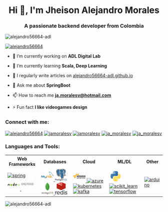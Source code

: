 <h1 align="center">Hi 👋, I'm Jheison Alejandro Morales</h1>
<h3 align="center">A passionate backend developer from Colombia</h3>

<p align="left"> <img src="https://komarev.com/ghpvc/?username=alejandro56664-adl&label=Profile%20views&color=0e75b6&style=flat" alt="alejandro56664-adl" /> </p>

<p align="left"> <a href="https://twitter.com/alejandro56664" target="blank"><img src="https://img.shields.io/twitter/follow/alejandro56664?logo=twitter&style=for-the-badge" alt="alejandro56664" /></a> </p>

- 🔭 I’m currently working on **ADL Digital Lab**

- 🌱 I’m currently learning **Scala, Deep Learning**

- 📝 I regularly write articles on [alejandro56664-adl.github.io](alejandro56664-adl.github.io)

- 💬 Ask me about **SpringBoot**

- 📫 How to reach me **ja.moralesv@hotmail.com**

- ⚡ Fun fact **I like videogames design**

<h3 align="left">Connect with me:</h3>
<p align="left">
<a href="https://twitter.com/alejandro56664" target="blank"><img align="center" src="https://raw.githubusercontent.com/rahuldkjain/github-profile-readme-generator/master/src/images/icons/Social/twitter.svg" alt="alejandro56664" height="30" width="40" /></a>
<a href="https://linkedin.com/in/jamoralesv" target="blank"><img align="center" src="https://raw.githubusercontent.com/rahuldkjain/github-profile-readme-generator/master/src/images/icons/Social/linked-in-alt.svg" alt="jamoralesv" height="30" width="40" /></a>
<a href="https://kaggle.com/jamoralesv" target="blank"><img align="center" src="https://raw.githubusercontent.com/rahuldkjain/github-profile-readme-generator/master/src/images/icons/Social/kaggle.svg" alt="jamoralesv" height="30" width="40" /></a>
<a href="https://fb.com/ja_moralesv" target="blank"><img align="center" src="https://raw.githubusercontent.com/rahuldkjain/github-profile-readme-generator/master/src/images/icons/Social/facebook.svg" alt="ja_moralesv" height="30" width="40" /></a>
<a href="https://www.hackerrank.com/ja_moralesv" target="blank"><img align="center" src="https://raw.githubusercontent.com/rahuldkjain/github-profile-readme-generator/master/src/images/icons/Social/hackerrank.svg" alt="ja_moralesv" height="30" width="40" /></a>
</p>

<h3 align="left">Languages and Tools:</h3>

<table>

<tr>
 <th scope="col">Web Frameworks</th>
 <th scope="col">Databases</th>
 <th scope="col">Cloud</th>

 <th scope="col">ML/DL</th>
 <th scope="col">Other</th>
</tr>
<tr>
 <td><a href="https://spring.io/" target="_blank"> <img src="https://www.vectorlogo.zone/logos/springio/springio-icon.svg" alt="spring" width="40" height="40"/> </a> 
<a href="https://nodejs.org" target="_blank"> <img src="https://raw.githubusercontent.com/devicons/devicon/master/icons/nodejs/nodejs-original-wordmark.svg" alt="nodejs" width="40" height="40"/> </a> 
<a href="https://expressjs.com" target="_blank"> <img src="https://raw.githubusercontent.com/devicons/devicon/master/icons/express/express-original-wordmark.svg" alt="express" width="40" height="40"/> </a></td>
 <td> 
  <a href="https://www.mysql.com/" target="_blank"> <img src="https://raw.githubusercontent.com/devicons/devicon/master/icons/mysql/mysql-original-wordmark.svg" alt="mysql" width="40" height="40"/> </a>
  <a href="https://www.postgresql.org" target="_blank"> <img src="https://raw.githubusercontent.com/devicons/devicon/master/icons/postgresql/postgresql-original-wordmark.svg" alt="postgresql" width="40" height="40"/> </a> <a href="https://www.mongodb.com/" target="_blank"> <img src="https://raw.githubusercontent.com/devicons/devicon/master/icons/mongodb/mongodb-original-wordmark.svg" alt="mongodb" width="40" height="40"/> </a> 
  <a href="https://redis.io" target="_blank"> <img src="https://raw.githubusercontent.com/devicons/devicon/master/icons/redis/redis-original-wordmark.svg" alt="redis" width="40" height="40"/> </a> </td>

 <td>  <a href="https://aws.amazon.com" target="_blank"> <img src="https://raw.githubusercontent.com/devicons/devicon/master/icons/amazonwebservices/amazonwebservices-original-wordmark.svg" alt="aws" width="40" height="40"/> </a> <a href="https://azure.microsoft.com/en-in/" target="_blank"> <img src="https://www.vectorlogo.zone/logos/microsoft_azure/microsoft_azure-icon.svg" alt="azure" width="40" height="40"/> </a> 
  <a href="https://kubernetes.io" target="_blank"> <img src="https://www.vectorlogo.zone/logos/kubernetes/kubernetes-icon.svg" alt="kubernetes" width="40" height="40"/> </a>   <a href="https://kafka.apache.org/" target="_blank"> <img src="https://www.vectorlogo.zone/logos/apache_kafka/apache_kafka-icon.svg" alt="kafka" width="40" height="40"/> </a> </td>
 <td>      <a href="https://www.python.org" target="_blank"> <img src="https://raw.githubusercontent.com/devicons/devicon/master/icons/python/python-original.svg" alt="python" width="40" height="40"/> </a>
  <a href="https://scikit-learn.org/" target="_blank"> <img src="https://upload.wikimedia.org/wikipedia/commons/0/05/Scikit_learn_logo_small.svg" alt="scikit_learn" width="40" height="40"/> </a>
  <a href="https://www.tensorflow.org" target="_blank"> <img src="https://www.vectorlogo.zone/logos/tensorflow/tensorflow-icon.svg" alt="tensorflow" width="40" height="40"/> </a> </td>
   <td> <a href="https://www.arduino.cc/" target="_blank"> <img src="https://cdn.worldvectorlogo.com/logos/arduino-1.svg" alt="arduino" width="40" height="40"/> </a> 
 </td>
</tr>
</table>

<p><img align="left" src="https://github-readme-stats.vercel.app/api/top-langs?username=alejandro56664-adl&show_icons=true&locale=en&layout=compact" alt="alejandro56664-adl" /></p>
